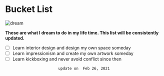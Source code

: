 # Bucket List

![dream](D:\mypage\brainfo.github.io\img\in-post\post-bucket-list\dreams-quotes-02a.jpg)

**These are what I dream to do in my life time. This list will be consistently updated.**

- [ ] Learn interior design and design my own space someday
- [ ] Learn impressionism and create my own artwork someday
- [ ] Learn kickboxing and never avoid conflict since then

<p style="text-align: center;"> <code> update on  Feb 26, 2021 </code> </p>



 



